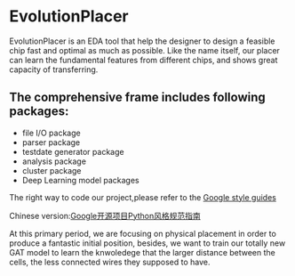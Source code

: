 # EvolutionPlacer
EvolutionPlacer is an EDA tool that help the designer to design a feasible chip fast and optimal as much as possible. Like the name itself, our placer can learn the fundamental features from different chips, and shows great capacity of transferring.


## The comprehensive frame includes following packages:
* file I/O package
* parser package
* testdate generator package
* analysis package
* cluster package
* Deep Learning model packages


The right way to code our project,please refer to the [Google style guides](https://google.github.io/styleguide/pyguide.html)

Chinese version:[Google开源项目Python风格规范指南](https://zh-google-styleguide.readthedocs.io/en/latest/google-python-styleguide/python_style_rules/)

At this primary period, we are focusing on physical placement in order to produce a fantastic initial position, besides, we want to train our totally new GAT model to learn the knwoledege that the larger distance between the cells, the less connected wires they supposed to have.
